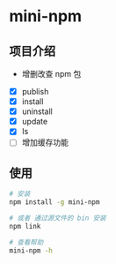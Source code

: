 # mini-npm

## 项目介绍

- 增删改查 npm 包
- [x] publish
- [x] install
- [x] uninstall
- [x] update
- [x] ls
- [ ] 增加缓存功能

## 使用

```bash
# 安装
npm install -g mini-npm

# 或者 通过源文件的 bin 安装
npm link

# 查看帮助
mini-npm -h
```
